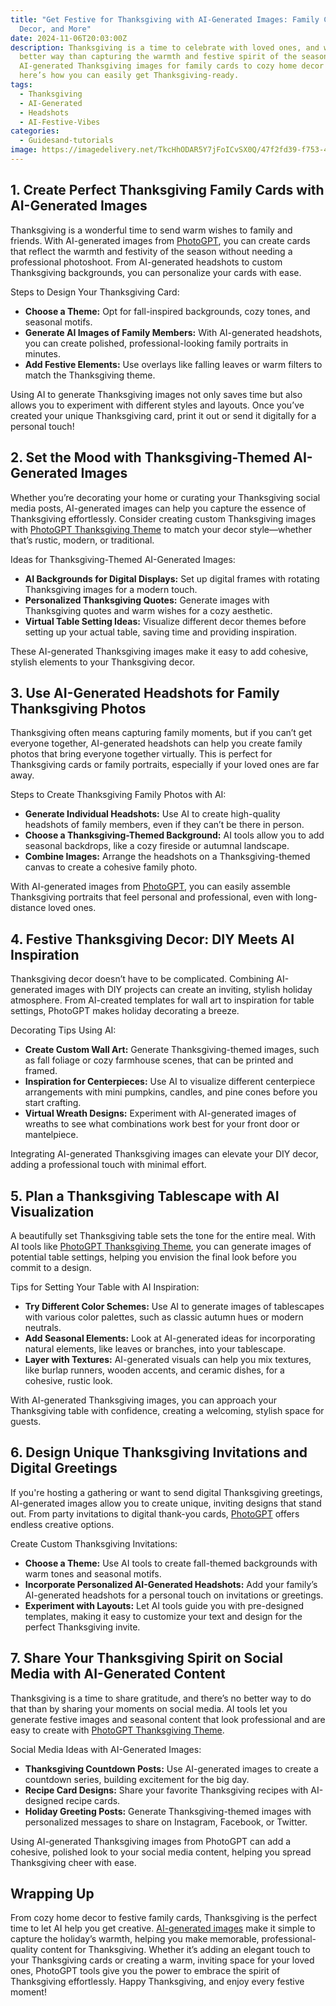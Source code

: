 ```yaml
---
title: "Get Festive for Thanksgiving with AI-Generated Images: Family Cards,
  Decor, and More"
date: 2024-11-06T20:03:00Z
description: Thanksgiving is a time to celebrate with loved ones, and what
  better way than capturing the warmth and festive spirit of the season? From
  AI-generated Thanksgiving images for family cards to cozy home decor ideas,
  here’s how you can easily get Thanksgiving-ready.
tags:
  - Thanksgiving
  - AI-Generated
  - Headshots
  - AI-Festive-Vibes
categories:
  - Guidesand-tutorials
image: https://imagedelivery.net/TkcHhODAR5Y7jFoICvSX0Q/47f2fd39-f753-4542-27b4-0bc0a724d300/public
---
```

## **1. Create Perfect Thanksgiving Family Cards with AI-Generated Images**

Thanksgiving is a wonderful time to send warm wishes to family and friends. With AI-generated images from [PhotoGPT](https://www.photogptai.com/), you can create cards that reflect the warmth and festivity of the season without needing a professional photoshoot. From AI-generated headshots to custom Thanksgiving backgrounds, you can personalize your cards with ease.



Steps to Design Your Thanksgiving Card:

* **Choose a Theme:** Opt for fall-inspired backgrounds, cozy tones, and seasonal motifs.
* **Generate AI Images of Family Members:** With AI-generated headshots, you can create polished, professional-looking family portraits in minutes.
* **Add Festive Elements:** Use overlays like falling leaves or warm filters to match the Thanksgiving theme.

Using AI to generate Thanksgiving images not only saves time but also allows you to experiment with different styles and layouts. Once you’ve created your unique Thanksgiving card, print it out or send it digitally for a personal touch!



## 2. Set the Mood with Thanksgiving-Themed AI-Generated Images

Whether you’re decorating your home or curating your Thanksgiving social media posts, AI-generated images can help you capture the essence of Thanksgiving effortlessly. Consider creating custom Thanksgiving images with [PhotoGPT Thanksgiving Theme](https://www.photogptai.com/presets/Thanksgiving) to match your decor style—whether that’s rustic, modern, or traditional.



Ideas for Thanksgiving-Themed AI-Generated Images:

* **AI Backgrounds for Digital Displays:** Set up digital frames with rotating Thanksgiving images for a modern touch.
* **Personalized Thanksgiving Quotes:** Generate images with Thanksgiving quotes and warm wishes for a cozy aesthetic.
* **Virtual Table Setting Ideas:** Visualize different decor themes before setting up your actual table, saving time and providing inspiration.

These AI-generated Thanksgiving images make it easy to add cohesive, stylish elements to your Thanksgiving decor.



## 3. Use AI-Generated Headshots for Family Thanksgiving Photos

Thanksgiving often means capturing family moments, but if you can’t get everyone together, AI-generated headshots can help you create family photos that bring everyone together virtually. This is perfect for Thanksgiving cards or family portraits, especially if your loved ones are far away.



Steps to Create Thanksgiving Family Photos with AI:

* **Generate Individual Headshots:** Use AI to create high-quality headshots of family members, even if they can’t be there in person.
* **Choose a Thanksgiving-Themed Background:** AI tools allow you to add seasonal backdrops, like a cozy fireside or autumnal landscape.
* **Combine Images:** Arrange the headshots on a Thanksgiving-themed canvas to create a cohesive family photo.

With AI-generated images from [PhotoGPT](https://www.photogptai.com/), you can easily assemble Thanksgiving portraits that feel personal and professional, even with long-distance loved ones.



## 4. Festive Thanksgiving Decor: DIY Meets AI Inspiration

Thanksgiving decor doesn’t have to be complicated. Combining AI-generated images with DIY projects can create an inviting, stylish holiday atmosphere. From AI-created templates for wall art to inspiration for table settings, PhotoGPT makes holiday decorating a breeze.



Decorating Tips Using AI:

* **Create Custom Wall Art:** Generate Thanksgiving-themed images, such as fall foliage or cozy farmhouse scenes, that can be printed and framed.
* **Inspiration for Centerpieces:** Use AI to visualize different centerpiece arrangements with mini pumpkins, candles, and pine cones before you start crafting.
* **Virtual Wreath Designs:** Experiment with AI-generated images of wreaths to see what combinations work best for your front door or mantelpiece.

Integrating AI-generated Thanksgiving images can elevate your DIY decor, adding a professional touch with minimal effort.



## 5. Plan a Thanksgiving Tablescape with AI Visualization

A beautifully set Thanksgiving table sets the tone for the entire meal. With AI tools like [PhotoGPT Thanksgiving Theme](https://www.photogptai.com/presets/Thanksgiving), you can generate images of potential table settings, helping you envision the final look before you commit to a design.



Tips for Setting Your Table with AI Inspiration:

* **Try Different Color Schemes:** Use AI to generate images of tablescapes with various color palettes, such as classic autumn hues or modern neutrals.
* **Add Seasonal Elements:** Look at AI-generated ideas for incorporating natural elements, like leaves or branches, into your tablescape.
* **Layer with Textures:** AI-generated visuals can help you mix textures, like burlap runners, wooden accents, and ceramic dishes, for a cohesive, rustic look.

With AI-generated Thanksgiving images, you can approach your Thanksgiving table with confidence, creating a welcoming, stylish space for guests.



## 6. Design Unique Thanksgiving Invitations and Digital Greetings

If you're hosting a gathering or want to send digital Thanksgiving greetings, AI-generated images allow you to create unique, inviting designs that stand out. From party invitations to digital thank-you cards, [PhotoGPT](https://www.photogptai.com/) offers endless creative options.



Create Custom Thanksgiving Invitations:

* **Choose a Theme:** Use AI tools to create fall-themed backgrounds with warm tones and seasonal motifs.
* **Incorporate Personalized AI-Generated Headshots:** Add your family’s AI-generated headshots for a personal touch on invitations or greetings.
* **Experiment with Layouts:** Let AI tools guide you with pre-designed templates, making it easy to customize your text and design for the perfect Thanksgiving invite.

## 7. Share Your Thanksgiving Spirit on Social Media with AI-Generated Content

Thanksgiving is a time to share gratitude, and there’s no better way to do that than by sharing your moments on social media. AI tools let you generate festive images and seasonal content that look professional and are easy to create with [PhotoGPT Thanksgiving Theme](https://www.photogptai.com/presets/Thanksgiving).



Social Media Ideas with AI-Generated Images:

* **Thanksgiving Countdown Posts:** Use AI-generated images to create a countdown series, building excitement for the big day.
* **Recipe Card Designs:** Share your favorite Thanksgiving recipes with AI-designed recipe cards.
* **Holiday Greeting Posts:** Generate Thanksgiving-themed images with personalized messages to share on Instagram, Facebook, or Twitter.

Using AI-generated Thanksgiving images from PhotoGPT can add a cohesive, polished look to your social media content, helping you spread Thanksgiving cheer with ease.



## Wrapping Up



From cozy home decor to festive family cards, Thanksgiving is the perfect time to let AI help you get creative. [AI-generated images](https://www.photogptai.com/) make it simple to capture the holiday’s warmth, helping you make memorable, professional-quality content for Thanksgiving. Whether it’s adding an elegant touch to your Thanksgiving cards or creating a warm, inviting space for your loved ones, PhotoGPT tools give you the power to embrace the spirit of Thanksgiving effortlessly. Happy Thanksgiving, and enjoy every festive moment!
